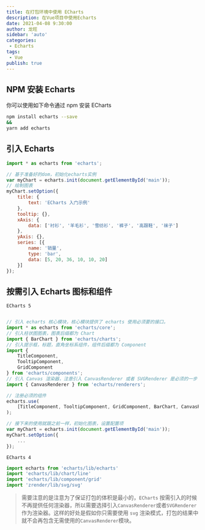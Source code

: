```yaml
---
title: 在打包环境中使用 ECharts
description: 在Vue项目中使用Echarts
date: 2021-04-08 9:30:00
author: 龙旺
sidebar: 'auto'
categories:
 - Echarts
tags:
 - Vue
publish: true
---
```


## NPM 安装 Echarts

你可以使用如下命令通过 npm 安装 ECharts

```sh
npm install echarts --save
&&
yarn add echarts
```

## 引入 Echarts

```js
import * as echarts from 'echarts';

// 基于准备好的dom，初始化echarts实例
var myChart = echarts.init(document.getElementById('main'));
// 绘制图表
myChart.setOption({
    title: {
        text: 'ECharts 入门示例'
    },
    tooltip: {},
    xAxis: {
        data: ['衬衫', '羊毛衫', '雪纺衫', '裤子', '高跟鞋', '袜子']
    },
    yAxis: {},
    series: [{
        name: '销量',
        type: 'bar',
        data: [5, 20, 36, 10, 10, 20]
    }]
});
```

## 按需引入 Echarts 图标和组件

`ECharts 5`

```js

// 引入 echarts 核心模块，核心模块提供了 echarts 使用必须要的接口。
import * as echarts from 'echarts/core';
// 引入柱状图图表，图表后缀都为 Chart
import { BarChart } from 'echarts/charts';
// 引入提示框，标题，直角坐标系组件，组件后缀都为 Component
import {
    TitleComponent,
    TooltipComponent,
    GridComponent
} from 'echarts/components';
// 引入 Canvas 渲染器，注意引入 CanvasRenderer 或者 SVGRenderer 是必须的一步
import { CanvasRenderer } from 'echarts/renderers';

// 注册必须的组件
echarts.use(
    [TitleComponent, TooltipComponent, GridComponent, BarChart, CanvasRenderer]
);

// 接下来的使用就跟之前一样，初始化图表，设置配置项
var myChart = echarts.init(document.getElementById('main'));
myChart.setOption({
    ...
});
```

`ECharts 4`

```js
import echarts from 'echarts/lib/echarts'
import 'echarts/lib/chart/line'
import 'echarts/lib/component/grid'
import 'zrender/lib/svg/svg'
```

>需要注意的是注意为了保证打包的体积是最小的，`ECharts` 按需引入的时候不再提供任何渲染器，所以需要选择引入`CanvasRenderer`或者`SVGRenderer`作为渲染器。这样的好处是假如你只需要使用 `svg` 渲染模式，打包的结果中就不会再包含无需使用的`CanvasRenderer`模块。